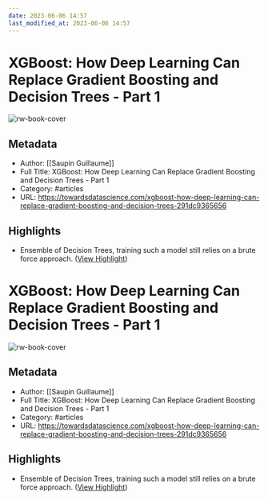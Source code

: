 ```yaml
---
date: 2023-06-06 14:57
last_modified_at: 2023-06-06 14:57
---
```

# XGBoost: How Deep Learning Can Replace Gradient Boosting and Decision Trees - Part 1

![rw-book-cover](https://miro.medium.com/v2/resize:fit:1200/0*ITtkOQsCAVcwnPPA)

## Metadata
- Author: [[Saupin Guillaume]]
- Full Title: XGBoost: How Deep Learning Can Replace Gradient Boosting and Decision Trees - Part 1
- Category: #articles
- URL: https://towardsdatascience.com/xgboost-how-deep-learning-can-replace-gradient-boosting-and-decision-trees-291dc9365656

## Highlights
- Ensemble of Decision Trees, training such a model still relies on a brute force approach. ([View Highlight](https://read.readwise.io/read/01h1ssmpznjkxevyph17na4cr4))
# XGBoost: How Deep Learning Can Replace Gradient Boosting and Decision Trees - Part 1

![rw-book-cover](https://miro.medium.com/v2/resize:fit:1200/0*ITtkOQsCAVcwnPPA)

## Metadata
- Author: [[Saupin Guillaume]]
- Full Title: XGBoost: How Deep Learning Can Replace Gradient Boosting and Decision Trees - Part 1
- Category: #articles
- URL: https://towardsdatascience.com/xgboost-how-deep-learning-can-replace-gradient-boosting-and-decision-trees-291dc9365656

## Highlights
- Ensemble of Decision Trees, training such a model still relies on a brute force approach. ([View Highlight](https://read.readwise.io/read/01h1ssmpznjkxevyph17na4cr4))
